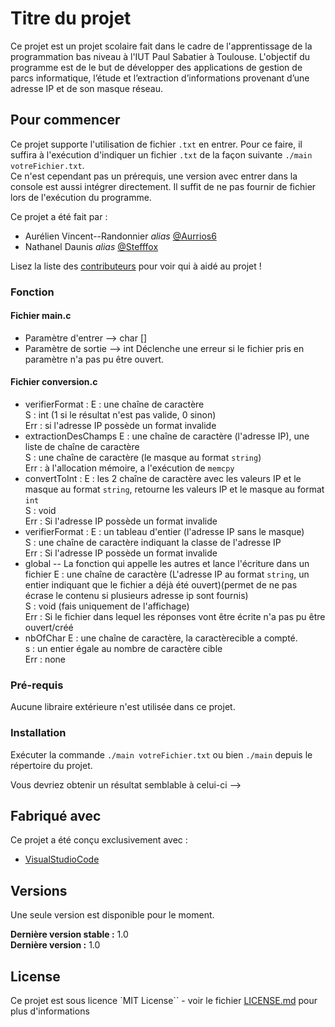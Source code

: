 # Titre du projet

Ce projet est un projet scolaire fait dans le cadre de l'apprentissage de la programmation bas niveau à l'IUT Paul Sabatier à Toulouse. L'objectif du programme est de le but de développer des applications de gestion de parcs informatique, l’étude et l’extraction d’informations provenant d’une adresse IP et de son masque réseau.

## Pour commencer

Ce projet supporte l'utilisation de fichier ``.txt`` en entrer. Pour ce faire, il suffira à l'exécution d'indiquer un fichier ``.txt`` de la façon suivante ``./main votreFichier.txt``.\
Ce n'est cependant pas un prérequis, une version avec entrer dans la console est aussi intégrer directement. Il suffit de ne pas fournir de fichier lors de l'exécution du programme.

Ce projet a été fait par :

* Aurélien Vincent--Randonnier _alias_ [@Aurrios6](https://github.com/Aurios6)
* Nathanel Daunis _alias_ [@Stefffox](https://github.com/Stefffox)

Lisez la liste des [contributeurs](https://github.com/Aurios6/MiniProjetC/contributors) pour voir qui à aidé au projet !

### Fonction

#### Fichier main.c

* Paramètre d'entrer --> char []
* Paramètre de sortie --> int
Déclenche une erreur si le fichier pris en paramètre n'a pas pu être ouvert.

#### Fichier conversion.c

* verifierFormat :
E : une chaîne de caractère  
S : int (1 si le résultat n'est pas valide, 0 sinon)  
Err : si l'adresse IP possède un format invalide  
* extractionDesChamps
E : une chaîne de caractère (l'adresse IP), une liste de chaîne de caractère  
S : une chaîne de caractère (le masque au format ``string``)  
Err : à l'allocation mémoire, a l'exécution de ``memcpy``  
* convertToInt :
E : les 2 chaîne de caractère avec les valeurs IP et le masque au format ``string``, retourne les valeurs IP et le masque au format ``int``   
S : void  
Err : Si l'adresse IP possède un format invalide  
* verifierFormat :
E : un tableau d'entier (l'adresse IP sans le masque)  
S : une chaîne de caractère indiquant la classe de l'adresse IP  
Err : Si l'adresse IP possède un format invalide
* global -- La fonction qui appelle les autres et lance l'écriture dans un fichier
E : une chaîne de caractère (L'adresse IP au format ``string``, un entier indiquant que le fichier a déjà été ouvert)(permet de ne pas écrase le contenu si plusieurs adresse ip sont fournis)  
S : void (fais uniquement de l'affichage)  
Err : Si le fichier dans lequel les réponses vont être écrite n'a pas pu être ouvert/créé
* nbOfChar
E : une chaîne de caractère, la caractèrecible a compté.  
s : un entier égale au nombre de caractère cible  
Err : none  


### Pré-requis

  Aucune libraire extérieure n'est utilisée dans ce projet.

### Installation

  Exécuter la commande ``./main votreFichier.txt`` ou bien ``./main`` depuis le répertoire du projet.


Vous devriez obtenir un résultat semblable à celui-ci -->

## Fabriqué avec

  Ce projet a été conçu exclusivement avec :

  * [VisualStudioCode](https://code.visualstudio.com)


## Versions
  Une seule version est disponible pour le moment.

**Dernière version stable :** 1.0  
**Dernière version :** 1.0


## License

Ce projet est sous licence `MIT License`` - voir le fichier [LICENSE.md](LICENSE.md) pour plus d'informations
